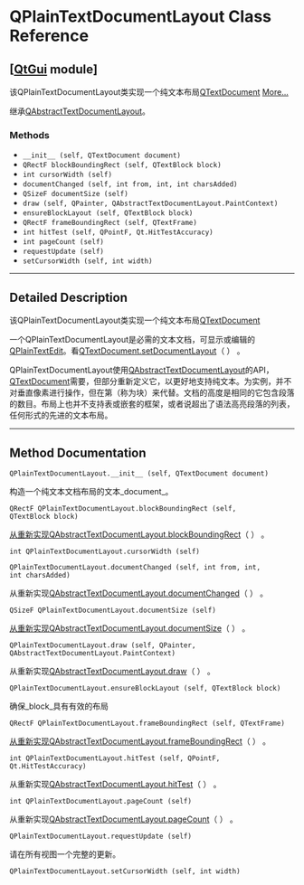 # QPlainTextDocumentLayout Class Reference

## [[QtGui](index.htm) module]

该QPlainTextDocumentLayout类实现一个纯文本布局[QTextDocument](qtextdocument.html) [More...](#details)

继承[QAbstractTextDocumentLayout](qabstracttextdocumentlayout.html)。

### Methods

*   `__init__ (self, QTextDocument document)`
*   `QRectF blockBoundingRect (self, QTextBlock block)`
*   `int cursorWidth (self)`
*   `documentChanged (self, int from, int, int charsAdded)`
*   `QSizeF documentSize (self)`
*   `draw (self, QPainter, QAbstractTextDocumentLayout.PaintContext)`
*   `ensureBlockLayout (self, QTextBlock block)`
*   `QRectF frameBoundingRect (self, QTextFrame)`
*   `int hitTest (self, QPointF, Qt.HitTestAccuracy)`
*   `int pageCount (self)`
*   `requestUpdate (self)`
*   `setCursorWidth (self, int width)`

* * *

## Detailed Description

该QPlainTextDocumentLayout类实现一个纯文本布局[QTextDocument](qtextdocument.html)

一个QPlainTextDocumentLayout是必需的文本文档，可显示或编辑的[QPlainTextEdit](qplaintextedit.html)。看[QTextDocument.setDocumentLayout](qtextdocument.html#setDocumentLayout)（ ） 。

QPlainTextDocumentLayout使用[QAbstractTextDocumentLayout](qabstracttextdocumentlayout.html)的API，[QTextDocument](qtextdocument.html)需要，但部分重新定义它，以更好地支持纯文本。为实例，并不对垂直像素进行操作，但在第（称为块）来代替。文档的高度是相同的它包含段落的数目。布局上也并不支持表或嵌套的框架，或者说超出了语法高亮段落的列表，任何形式的先进的文本布局。

* * *

## Method Documentation

```
QPlainTextDocumentLayout.__init__ (self, QTextDocument document)
```

构造一个纯文本文档布局的文本_document_。

```
QRectF QPlainTextDocumentLayout.blockBoundingRect (self, QTextBlock block)
```

[](qrectf.html)

[从重新实现](qrectf.html)[QAbstractTextDocumentLayout.blockBoundingRect](qabstracttextdocumentlayout.html#blockBoundingRect)（ ） 。

```
int QPlainTextDocumentLayout.cursorWidth (self)
```

```
QPlainTextDocumentLayout.documentChanged (self, int from, int, int charsAdded)
```

从重新实现[QAbstractTextDocumentLayout.documentChanged](qabstracttextdocumentlayout.html#documentChanged)（ ） 。

```
QSizeF QPlainTextDocumentLayout.documentSize (self)
```

[](qsizef.html)

[从重新实现](qsizef.html)[QAbstractTextDocumentLayout.documentSize](qabstracttextdocumentlayout.html#documentSize)（ ） 。

```
QPlainTextDocumentLayout.draw (self, QPainter, QAbstractTextDocumentLayout.PaintContext)
```

从重新实现[QAbstractTextDocumentLayout.draw](qabstracttextdocumentlayout.html#draw)（ ） 。

```
QPlainTextDocumentLayout.ensureBlockLayout (self, QTextBlock block)
```

确保_block_具有有效的布局

```
QRectF QPlainTextDocumentLayout.frameBoundingRect (self, QTextFrame)
```

[](qrectf.html)

[从重新实现](qrectf.html)[QAbstractTextDocumentLayout.frameBoundingRect](qabstracttextdocumentlayout.html#frameBoundingRect)（ ） 。

```
int QPlainTextDocumentLayout.hitTest (self, QPointF, Qt.HitTestAccuracy)
```

从重新实现[QAbstractTextDocumentLayout.hitTest](qabstracttextdocumentlayout.html#hitTest)（ ） 。

```
int QPlainTextDocumentLayout.pageCount (self)
```

从重新实现[QAbstractTextDocumentLayout.pageCount](qabstracttextdocumentlayout.html#pageCount)（ ） 。

```
QPlainTextDocumentLayout.requestUpdate (self)
```

请在所有视图一个完整的更新。

```
QPlainTextDocumentLayout.setCursorWidth (self, int width)
```